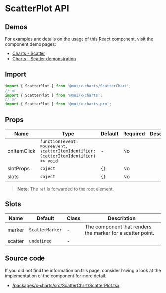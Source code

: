 # ScatterPlot API

## Demos

For examples and details on the usage of this React component, visit the component demo pages:

- [Charts - Scatter](/x/react-charts/scatter/)
- [Charts - Scatter demonstration](/x/react-charts/scatter-demo/)

## Import

```jsx
import { ScatterPlot } from '@mui/x-charts/ScatterChart';
// or
import { ScatterPlot } from '@mui/x-charts';
// or
import { ScatterPlot } from '@mui/x-charts-pro';
```

## Props

| Name | Type | Default | Required | Description |
|------|------|---------|----------|-------------|
| onItemClick | `function(event: MouseEvent, scatterItemIdentifier: ScatterItemIdentifier) => void` | - | No |  |
| slotProps | `object` | `{}` | No |  |
| slots | `object` | `{}` | No |  |

> **Note**: The `ref` is forwarded to the root element.

## Slots

| Name | Default | Class | Description |
|------|---------|-------|-------------|
| marker | `ScatterMarker` | - | The component that renders the marker for a scatter point. |
| scatter | `undefined` | - |  |

## Source code

If you did not find the information on this page, consider having a look at the implementation of the component for more detail.

- [/packages/x-charts/src/ScatterChart/ScatterPlot.tsx](https://github.com/mui/material-ui/tree/HEAD/packages/x-charts/src/ScatterChart/ScatterPlot.tsx)